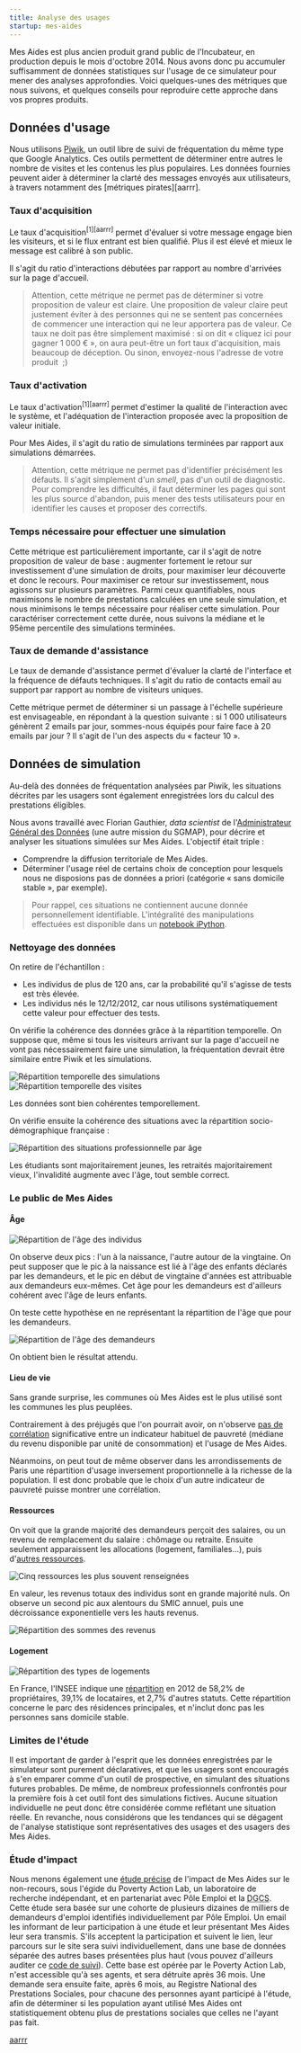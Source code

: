 ```yaml
---
title: Analyse des usages
startup: mes-aides
---
```


Mes Aides est plus ancien produit grand public de l'Incubateur, en production depuis le mois d'octobre 2014. Nous avons donc pu accumuler suffisamment de données statistiques sur l'usage de ce simulateur pour mener des analyses approfondies. Voici quelques-unes des métriques que nous suivons, et quelques conseils pour reproduire cette approche dans vos propres produits.


## Données d'usage

Nous utilisons [Piwik](https://piwik.org), un outil libre de suivi de fréquentation du même type que Google Analytics. Ces outils permettent de déterminer entre autres le nombre de visites et les contenus les plus populaires. Les données fournies peuvent aider à déterminer la clarté des messages envoyés aux utilisateurs, à travers notamment des [métriques pirates][aarrr].

### Taux d'acquisition

Le taux d'acquisition<sup>[1][aarrr]</sup> permet d'évaluer si votre message engage bien les visiteurs, et si le flux entrant est bien qualifié. Plus il est élevé et mieux le message est calibré à son public.

Il s'agit du ratio d'interactions débutées par rapport au nombre d'arrivées sur la page d'accueil.

> Attention, cette métrique ne permet pas de déterminer si votre proposition de valeur est claire. Une proposition de valeur claire peut justement éviter à des personnes qui ne se sentent pas concernées de commencer une interaction qui ne leur apportera pas de valeur. Ce taux ne doit pas être simplement maximisé : si on dit « cliquez ici pour gagner 1 000 € », on aura peut-être un fort taux d'acquisition, mais beaucoup de déception. Ou sinon, envoyez-nous l'adresse de votre produit  ;)


### Taux d'activation

Le taux d'activation<sup>[1][aarrr]</sup> permet d'estimer la qualité de l'interaction avec le système, et l'adéquation de l'interaction proposée avec la proposition de valeur initiale.

Pour Mes Aides, il s'agit du ratio de simulations terminées par rapport aux simulations démarrées.

> Attention, cette métrique ne permet pas d'identifier précisément les défauts. Il s'agit simplement d'un _smell_, pas d'un outil de diagnostic. Pour comprendre les difficultés, il faut déterminer les pages qui sont les plus source d'abandon, puis mener des tests utilisateurs pour en identifier les causes et proposer des correctifs.


### Temps nécessaire pour effectuer une simulation

Cette métrique est particulièrement importante, car il s'agit de notre proposition de valeur de base : augmenter fortement le retour sur investissement d'une simulation de droits, pour maximiser leur découverte et donc le recours. Pour maximiser ce retour sur investissement, nous agissons sur plusieurs paramètres. Parmi ceux quantifiables, nous maximisons le nombre de prestations calculées en une seule simulation, et nous minimisons le temps nécessaire pour réaliser cette simulation.
Pour caractériser correctement cette durée, nous suivons la médiane et le 95ème percentile des simulations terminées.


### Taux de demande d'assistance

Le taux de demande d'assistance permet d'évaluer la clarté de l'interface et la fréquence de défauts techniques. Il s'agit du ratio de contacts email au support par rapport au nombre de visiteurs uniques.


Cette métrique permet de déterminer si un passage à l'échelle supérieure est envisageable, en répondant à la question suivante : si 1 000 utilisateurs génèrent 2 emails par jour, sommes-nous équipés pour faire face à 20 emails par jour ? Il s'agit de l'un des aspects du « facteur 10 ».


## Données de simulation

Au-delà des données de fréquentation analysées par Piwik, les situations décrites par les usagers sont également enregistrées lors du calcul des prestations éligibles.

Nous avons travaillé avec Florian Gauthier, _data scientist_ de l'[Administrateur Général des Données](http://agd.data.gouv.fr) (une autre mission du SGMAP), pour décrire et analyser les situations simulées sur Mes Aides. L'objectif était triple :

- Comprendre la diffusion territoriale de Mes Aides.
- Déterminer l'usage réel de certains choix de conception pour lesquels nous ne disposions pas de données a priori (catégorie « sans domicile stable », par exemple).

> Pour rappel, ces situations ne contiennent aucune donnée personnellement identifiable.
> L'intégralité des manipulations effectuées est disponible dans un [notebook iPython](https://github.com/sgmap/mes-aides-analytics/blob/dev/python/stats_descr.ipynb).

### Nettoyage des données

On retire de l'échantillon :

- Les individus de plus de 120 ans, car la probabilité qu'il s'agisse de tests est très élevée.
- Les individus nés le 12/12/2012, car nous utilisons systématiquement cette valeur pour effectuer des tests.

On vérifie la cohérence des données grâce à la répartition temporelle. On suppose que, même si tous les visiteurs arrivant sur la page d'accueil ne vont pas nécessairement faire une simulation, la fréquentation devrait être similaire entre Piwik et les simulations.

![Répartition temporelle des simulations](/img/posts/2016-06-09-mes-aides-analytics/frequentation-backend.png)
![Répartition temporelle des visites](/img/posts/2016-06-09-mes-aides-analytics/frequentation-piwik.png)

Les données sont bien cohérentes temporellement.

On vérifie ensuite la cohérence des situations avec la répartition socio-démographique française :

![Répartition des situations professionnelle par âge](/img/posts/2016-06-09-mes-aides-analytics/repartition-age-situationpro.png)

Les étudiants sont majoritairement jeunes, les retraités majoritairement vieux, l'invalidité augmente avec l'âge, tout semble correct.

### Le public de Mes Aides

#### Âge

![Répartition de l'âge des individus](/img/posts/2016-06-09-mes-aides-analytics/repartition-age.png)

On observe deux pics : l'un à la naissance, l'autre autour de la vingtaine.
On peut supposer que le pic à la naissance est lié à l'âge des enfants déclarés par les demandeurs, et le pic en début de vingtaine d'années est attribuable aux demandeurs eux-mêmes. Cet âge pour les demandeurs est d'ailleurs cohérent avec l'âge de leurs enfants.

On teste cette hypothèse en ne représentant la répartition de l'âge que pour les demandeurs.

![Répartition de l'âge des demandeurs](/img/posts/2016-06-09-mes-aides-analytics/repartition-age-demandeurs.png)

On obtient bien le résultat attendu.

#### Lieu de vie

Sans grande surprise, les communes où Mes Aides est le plus utilisé sont les communes les plus peuplées.

Contrairement à des préjugés que l'on pourrait avoir, on n'observe [pas de corrélation](https://github.com/sgmap/mes-aides-analytics/blob/dev/python/plot_CP.ipynb) significative entre un indicateur habituel de pauvreté (médiane du revenu disponible par unité de consommation) et l'usage de Mes Aides.

Néanmoins, on peut tout de même observer dans les arrondissements de Paris une répartition d'usage inversement proportionnelle à la richesse de la population. Il est donc probable que le choix d'un autre indicateur de pauvreté puisse montrer une corrélation.

#### Ressources

On voit que la grande majorité des demandeurs perçoit des salaires, ou un revenu de remplacement du salaire : chômage ou retraite. Ensuite seulement apparaissent les allocations (logement, familiales…), puis d'[autres ressources](/img/posts/2016-06-09-mes-aides-analytics/ressources-sans-top-2.png).

![Cinq ressources les plus souvent renseignées](/img/posts/2016-06-09-mes-aides-analytics/top-5-ressources.png)

En valeur, les revenus totaux des individus sont en grande majorité nuls. On observe un second pic aux alentours du SMIC annuel, puis une décroissance exponentielle vers les hauts revenus.

![Répartition des sommes des revenus](/img/posts/2016-06-09-mes-aides-analytics/ressources.png)

#### Logement

![Répartition des types de logements](/img/posts/2016-06-09-mes-aides-analytics/repartition-logement.png)

En France, l'INSEE indique une [répartition](http://www.insee.fr/fr/themes/document.asp?ref_id=T13F072#tableaux) en 2012 de 58,2% de propriétaires, 39,1% de locataires, et 2,7% d'autres statuts. Cette répartition concerne le parc des résidences principales, et n'inclut donc pas les personnes sans domicile stable.

### Limites de l'étude

Il est important de garder à l'esprit que les données enregistrées par le simulateur sont purement déclaratives, et que les usagers sont encouragés à s'en emparer comme d'un outil de prospective, en simulant des situations futures probables. De même, de nombreux professionnels confrontés pour la première fois à cet outil font des simulations fictives. Aucune situation individuelle ne peut donc être considérée comme reflétant une situation réelle. En revanche, nous considérons que les tendances qui se dégagent de l'analyse statistique sont représentatives des usages et des usagers des Mes Aides.

### Étude d'impact

Nous menons également une [étude précise](https://mes-droits.fr) de l'impact de Mes Aides sur le non-recours, sous l'égide du Poverty Action Lab, un laboratoire de recherche indépendant, et en partenariat avec Pôle Emploi et la <abbr title="Direction Générale de la Cohésion Sociale">DGCS</abbr>. Cette étude sera basée sur une cohorte de plusieurs dizaines de milliers de demandeurs d'emploi identifiés individuellement par Pôle Emploi. Un email les informant de leur participation à une étude et leur présentant Mes Aides leur sera transmis. S'ils acceptent la participation et suivent le lien, leur parcours sur le site sera suivi individuellement, dans une base de données séparée des autres bases présentées plus haut (vous pouvez d'ailleurs auditer ce [code de suivi](https://github.com/sgmap/mes-aides-ui/pull/288)). Cette base est opérée par le Poverty Action Lab, n'est accessible qu'à ses agents, et sera détruite après 36 mois.
Une demande sera ensuite faite, après 6 mois, au Registre National des Prestations Sociales, pour chacune des personnes ayant participé à l'étude, afin de déterminer si les population ayant utilisé Mes Aides ont statistiquement obtenu plus de prestations sociales que celles ne l'ayant pas fait.


[aarrr](http://www.expectedbehavior.com/experiments/pirate_metrics/)
